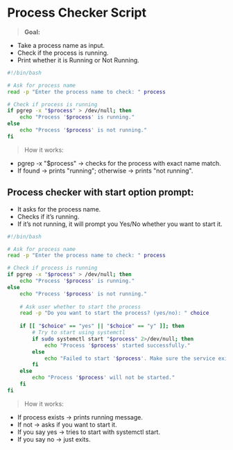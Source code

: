 # Process Checker Script
> **Goal:**
- Take a process name as input.
- Check if the process is running.
- Print whether it is Running or Not Running.

```bash
#!/bin/bash

# Ask for process name
read -p "Enter the process name to check: " process

# Check if process is running
if pgrep -x "$process" > /dev/null; then
    echo "Process '$process' is running."
else
    echo "Process '$process' is not running."
fi
```
> How it works:
- pgrep -x "$process" → checks for the process with exact name match.
- If found → prints "running"; otherwise → prints "not running".

## Process checker with start option prompt:
- It asks for the process name.
- Checks if it’s running.
- If it’s not running, it will prompt you Yes/No whether you want to start it.
```bash
#!/bin/bash

# Ask for process name
read -p "Enter the process name to check: " process

# Check if process is running
if pgrep -x "$process" > /dev/null; then
    echo "Process '$process' is running."
else
    echo "Process '$process' is not running."
    
    # Ask user whether to start the process
    read -p "Do you want to start the process? (yes/no): " choice
    
    if [[ "$choice" == "yes" || "$choice" == "y" ]]; then
        # Try to start using systemctl
        if sudo systemctl start "$process" 2>/dev/null; then
            echo "Process '$process' started successfully."
        else
            echo "Failed to start '$process'. Make sure the service exists and is installed & no port no. overlap."
        fi
    else
        echo "Process '$process' will not be started."
    fi
fi
```
> How it works:
- If process exists → prints running message.
- If not → asks if you want to start it.
- If you say yes → tries to start with systemctl start.
- If you say no → just exits.
